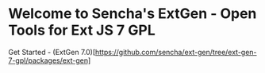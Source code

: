 # Welcome to Sencha's ExtGen - Open Tools for Ext JS 7 GPL
Get Started - (ExtGen 7.0)[https://github.com/sencha/ext-gen/tree/ext-gen-7-gpl/packages/ext-gen]
